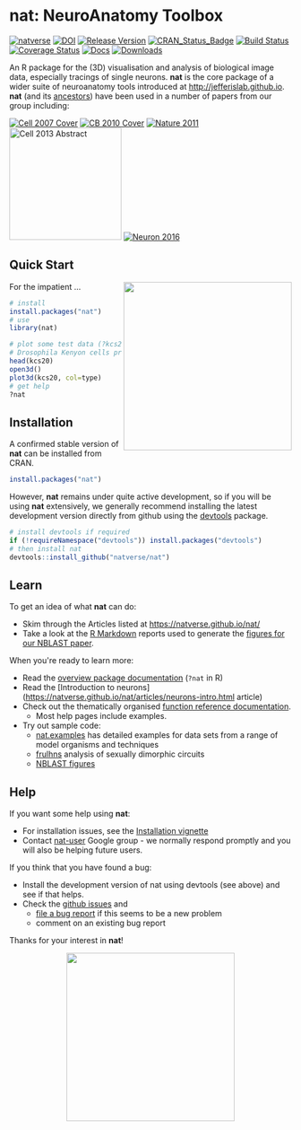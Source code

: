 # nat: NeuroAnatomy Toolbox
<!-- badges: start -->
[![natverse](https://img.shields.io/badge/natverse-Part%20of%20the%20natverse-a241b6)](https://natverse.github.io)
[![DOI](https://img.shields.io/badge/doi-10.5281%2Fzenodo.10171-blue.svg)](http://dx.doi.org/10.5281/zenodo.10171) 
[![Release Version](https://img.shields.io/github/release/natverse/nat.svg)](https://github.com/natverse/nat/releases/latest) 
[![CRAN_Status_Badge](http://www.r-pkg.org/badges/version/nat)](https://cran.r-project.org/package=nat) 
[![Build Status](https://img.shields.io/travis/natverse/nat/master.svg)](https://travis-ci.org/natverse/nat) 
[![Coverage Status](https://coveralls.io/repos/natverse/nat/badge.svg?branch=master)](https://coveralls.io/r/natverse/nat?branch=master)
[![Docs](https://img.shields.io/badge/docs-100%25-brightgreen.svg)](https://natverse.github.io/nat/reference/)
[![Downloads](http://cranlogs.r-pkg.org/badges/nat?color=brightgreen)](http://www.r-pkg.org/pkg/nat)
<!-- badges: end -->

An R package for the (3D) visualisation and analysis of biological image data, especially tracings of
single neurons. **nat** is the core package of a wider suite of neuroanatomy 
tools introduced at http://jefferislab.github.io. **nat** (and its [ancestors](https://github.com/jefferis/AnalysisSuite))
have been used in a number of papers from our group including:

[![Cell 2007 Cover](http://www.cell.com/cms/attachment/602399/4753939/cov200h.gif "Olfactory Projection Neuron Mapping")](http://dx.doi.org/10.1016/j.cell.2007.01.040)
[![CB 2010 Cover](http://www.cell.com/cms/attachment/612001/4900537/cov200h.gif "fruitless Circuit Mapping")](http://dx.doi.org/10.1016/j.cub.2010.07.045)
[![Nature 2011](https://media.nature.com/full/nature-assets/nature/journal/v478/n7368/carousel/nature10428-f4.2.jpg "Food and Pheromone Integration")](http://dx.doi.org/10.1038/nature10428)
[<img src="http://www2.mrc-lmb.cam.ac.uk/wordpress/wp-content/uploads/Switch-altered_jefferis.jpg" alt="Cell 2013 Abstract" style="height: 200px;"/>](http://dx.doi.org/10.1016/j.cell.2013.11.025)
[![Neuron 2016](http://www2.mrc-lmb.cam.ac.uk/wordpress/wp-content/uploads/P1Clustering_200_sq_crop-215x215.jpg "NBLAST")](http://dx.doi.org/10.1016/j.neuron.2016.06.012)


## Quick Start
<img align="right" width="300px" src="https://raw.githubusercontent.com/natverse/nat/master/inst/images/hex-nat_logo.png">


For the impatient ...

```r
# install
install.packages("nat")
# use
library(nat)

# plot some test data (?kcs20 for details)
# Drosophila Kenyon cells processed from raw data at http://flycircuit.tw
head(kcs20)
open3d()
plot3d(kcs20, col=type)
# get help
?nat
```

## Installation

A confirmed stable version of **nat** can be installed from CRAN. 

```r
install.packages("nat")
````

However, **nat** remains under quite active development, so if you will be 
using **nat** extensively, we generally
recommend installing the latest development version directly from github using
the [devtools](https://cran.r-project.org/package=devtools) package.

```r
# install devtools if required
if (!requireNamespace("devtools")) install.packages("devtools")
# then install nat
devtools::install_github("natverse/nat")

```
## Learn

To get an idea of what **nat** can do:

* Skim through the Articles listed at https://natverse.github.io/nat/
* Take a look at the [R Markdown](http://rmarkdown.rstudio.com/) reports used 
  to generate the [figures for our NBLAST paper](http://flybrain.mrc-lmb.cam.ac.uk/si/nblast/www/paper/).

When you're ready to learn more:

* Read the [overview package documentation](https://natverse.github.io/nat/reference/nat-package.html)
  (`?nat` in R)
* Read the [Introduction to neurons](https://natverse.github.io/nat/articles/neurons-intro.html article)
* Check out the thematically organised [function reference documentation](https://natverse.github.io/nat/reference/). 
  * Most help pages include examples.
* Try out sample code:
  - [nat.examples](https://github.com/natverse/nat.examples) has detailed 
    examples for data sets from a range of model organisms and techniques
  - [frulhns](https://github.com/jefferis/frulhns) analysis of sexually dimorphic circuits
  - [NBLAST figures](https://github.com/jefferislab/NBLAST_figures/)

## Help
If you want some help using **nat**:

* For installation issues, see the [Installation vignette](https://natverse.github.io/nat/articles/Installation.html)
* Contact [nat-user](https://groups.google.com/forum/#!forum/nat-user) Google group - 
  we normally respond promptly and you will also be helping future users.

If you think that you have found a bug:

* Install the development version of nat using devtools (see above) and see if 
  that helps.
* Check the [github issues](https://github.com/natverse/nat/issues?q=is%3Aissue) and 
  - [file a  bug report](https://github.com/natverse/nat/issues/new) if this seems to be a new problem
  - comment on an existing bug report 

Thanks for your interest in **nat**!

<p align="center">
<img width="300px" src="https://raw.githubusercontent.com/natverse/nat/master/inst/images/hex-natverse_logo.png"/>
</p> 
